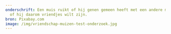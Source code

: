 ```yaml
---
onderschrift: Een muis ruikt of hij genen gemeen heeft met een andere muis. En
  of hij daarom vriendjes wilt zijn.
bron: Pixabay.com
image: /img/vriendschap-muizen-test-onderzoek.jpg
---
```

